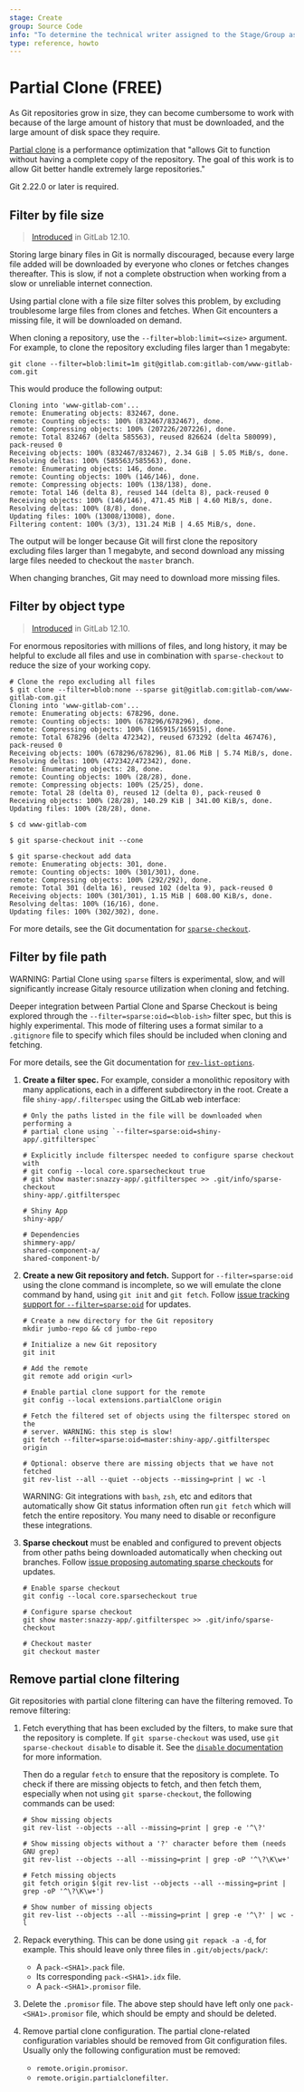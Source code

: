 ```yaml
---
stage: Create
group: Source Code
info: "To determine the technical writer assigned to the Stage/Group associated with this page, see https://about.gitlab.com/handbook/engineering/ux/technical-writing/#assignments"
type: reference, howto
---
```


# Partial Clone **(FREE)**

As Git repositories grow in size, they can become cumbersome to work with
because of the large amount of history that must be downloaded, and the large
amount of disk space they require.

[Partial clone](https://github.com/git/git/blob/master/Documentation/technical/partial-clone.txt)
is a performance optimization that "allows Git to function without having a
complete copy of the repository. The goal of this work is to allow Git better
handle extremely large repositories."

Git 2.22.0 or later is required.

## Filter by file size

> [Introduced](https://gitlab.com/gitlab-org/gitaly/-/issues/2553) in GitLab 12.10.

Storing large binary files in Git is normally discouraged, because every large
file added will be downloaded by everyone who clones or fetches changes
thereafter. This is slow, if not a complete obstruction when working from a slow
or unreliable internet connection.

Using partial clone with a file size filter solves this problem, by excluding
troublesome large files from clones and fetches. When Git encounters a missing
file, it will be downloaded on demand.

When cloning a repository, use the `--filter=blob:limit=<size>` argument. For example,
to clone the repository excluding files larger than 1 megabyte:

```shell
git clone --filter=blob:limit=1m git@gitlab.com:gitlab-com/www-gitlab-com.git
```

This would produce the following output:

```plaintext
Cloning into 'www-gitlab-com'...
remote: Enumerating objects: 832467, done.
remote: Counting objects: 100% (832467/832467), done.
remote: Compressing objects: 100% (207226/207226), done.
remote: Total 832467 (delta 585563), reused 826624 (delta 580099), pack-reused 0
Receiving objects: 100% (832467/832467), 2.34 GiB | 5.05 MiB/s, done.
Resolving deltas: 100% (585563/585563), done.
remote: Enumerating objects: 146, done.
remote: Counting objects: 100% (146/146), done.
remote: Compressing objects: 100% (138/138), done.
remote: Total 146 (delta 8), reused 144 (delta 8), pack-reused 0
Receiving objects: 100% (146/146), 471.45 MiB | 4.60 MiB/s, done.
Resolving deltas: 100% (8/8), done.
Updating files: 100% (13008/13008), done.
Filtering content: 100% (3/3), 131.24 MiB | 4.65 MiB/s, done.
```

The output will be longer because Git will first clone the repository excluding
files larger than 1 megabyte, and second download any missing large files needed
to checkout the `master` branch.

When changing branches, Git may need to download more missing files.

## Filter by object type

> [Introduced](https://gitlab.com/gitlab-org/gitaly/-/issues/2553) in GitLab 12.10.

For enormous repositories with millions of files, and long history, it may be
helpful to exclude all files and use in combination with `sparse-checkout` to
reduce the size of your working copy.

```plaintext
# Clone the repo excluding all files
$ git clone --filter=blob:none --sparse git@gitlab.com:gitlab-com/www-gitlab-com.git
Cloning into 'www-gitlab-com'...
remote: Enumerating objects: 678296, done.
remote: Counting objects: 100% (678296/678296), done.
remote: Compressing objects: 100% (165915/165915), done.
remote: Total 678296 (delta 472342), reused 673292 (delta 467476), pack-reused 0
Receiving objects: 100% (678296/678296), 81.06 MiB | 5.74 MiB/s, done.
Resolving deltas: 100% (472342/472342), done.
remote: Enumerating objects: 28, done.
remote: Counting objects: 100% (28/28), done.
remote: Compressing objects: 100% (25/25), done.
remote: Total 28 (delta 0), reused 12 (delta 0), pack-reused 0
Receiving objects: 100% (28/28), 140.29 KiB | 341.00 KiB/s, done.
Updating files: 100% (28/28), done.

$ cd www-gitlab-com

$ git sparse-checkout init --cone

$ git sparse-checkout add data
remote: Enumerating objects: 301, done.
remote: Counting objects: 100% (301/301), done.
remote: Compressing objects: 100% (292/292), done.
remote: Total 301 (delta 16), reused 102 (delta 9), pack-reused 0
Receiving objects: 100% (301/301), 1.15 MiB | 608.00 KiB/s, done.
Resolving deltas: 100% (16/16), done.
Updating files: 100% (302/302), done.
```

For more details, see the Git documentation for
[`sparse-checkout`](https://git-scm.com/docs/git-sparse-checkout).

## Filter by file path

WARNING:
Partial Clone using `sparse` filters is experimental, slow, and will
significantly increase Gitaly resource utilization when cloning and fetching.

Deeper integration between Partial Clone and Sparse Checkout is being explored
through the `--filter=sparse:oid=<blob-ish>` filter spec, but this is highly
experimental. This mode of filtering uses a format similar to a `.gitignore`
file to specify which files should be included when cloning and fetching.

For more details, see the Git documentation for
[`rev-list-options`](https://gitlab.com/gitlab-org/git/-/blob/9fadedd637b312089337d73c3ed8447e9f0aa775/Documentation/rev-list-options.txt#L735-780).

1. **Create a filter spec.** For example, consider a monolithic repository with
   many applications, each in a different subdirectory in the root. Create a file
   `shiny-app/.filterspec` using the GitLab web interface:

   ```plaintext
   # Only the paths listed in the file will be downloaded when performing a
   # partial clone using `--filter=sparse:oid=shiny-app/.gitfilterspec`

   # Explicitly include filterspec needed to configure sparse checkout with
   # git config --local core.sparsecheckout true
   # git show master:snazzy-app/.gitfilterspec >> .git/info/sparse-checkout
   shiny-app/.gitfilterspec

   # Shiny App
   shiny-app/

   # Dependencies
   shimmery-app/
   shared-component-a/
   shared-component-b/
   ```

1. **Create a new Git repository and fetch.** Support for `--filter=sparse:oid`
   using the clone command is incomplete, so we will emulate the clone command
   by hand, using `git init` and `git fetch`. Follow
   [issue tracking support for `--filter=sparse:oid`](https://gitlab.com/gitlab-org/git/-/issues/4)
   for updates.

   ```shell
   # Create a new directory for the Git repository
   mkdir jumbo-repo && cd jumbo-repo

   # Initialize a new Git repository
   git init

   # Add the remote
   git remote add origin <url>

   # Enable partial clone support for the remote
   git config --local extensions.partialClone origin

   # Fetch the filtered set of objects using the filterspec stored on the
   # server. WARNING: this step is slow!
   git fetch --filter=sparse:oid=master:shiny-app/.gitfilterspec origin

   # Optional: observe there are missing objects that we have not fetched
   git rev-list --all --quiet --objects --missing=print | wc -l
   ```

   WARNING:
   Git integrations with `bash`, `zsh`, etc and editors that automatically
   show Git status information often run `git fetch` which will fetch the
   entire repository. You many need to disable or reconfigure these
   integrations.

1. **Sparse checkout** must be enabled and configured to prevent objects from
   other paths being downloaded automatically when checking out branches. Follow
   [issue proposing automating sparse checkouts](https://gitlab.com/gitlab-org/git/-/issues/5) for updates.

   ```shell
   # Enable sparse checkout
   git config --local core.sparsecheckout true

   # Configure sparse checkout
   git show master:snazzy-app/.gitfilterspec >> .git/info/sparse-checkout

   # Checkout master
   git checkout master
   ```

## Remove partial clone filtering

Git repositories with partial clone filtering can have the filtering removed. To
remove filtering:

1. Fetch everything that has been excluded by the filters, to make sure that the
   repository is complete. If `git sparse-checkout` was used, use
   `git sparse-checkout disable` to disable it. See the
   [`disable` documentation](https://git-scm.com/docs/git-sparse-checkout#Documentation/git-sparse-checkout.txt-emdisableem)
   for more information.

   Then do a regular `fetch` to ensure that the repository is complete. To check if
   there are missing objects to fetch, and then fetch them, especially when not using
   `git sparse-checkout`, the following commands can be used:

   ```shell
   # Show missing objects
   git rev-list --objects --all --missing=print | grep -e '^\?'

   # Show missing objects without a '?' character before them (needs GNU grep)
   git rev-list --objects --all --missing=print | grep -oP '^\?\K\w+'

   # Fetch missing objects
   git fetch origin $(git rev-list --objects --all --missing=print | grep -oP '^\?\K\w+')

   # Show number of missing objects
   git rev-list --objects --all --missing=print | grep -e '^\?' | wc -l
   ```

1. Repack everything. This can be done using `git repack -a -d`, for example. This
   should leave only three files in `.git/objects/pack/`:
   - A `pack-<SHA1>.pack` file.
   - Its corresponding `pack-<SHA1>.idx` file.
   - A `pack-<SHA1>.promisor` file.

1. Delete the `.promisor` file. The above step should have left only one
   `pack-<SHA1>.promisor` file, which should be empty and should be deleted.

1. Remove partial clone configuration. The partial clone-related configuration
   variables should be removed from Git configuration files. Usually only the following
   configuration must be removed:
   - `remote.origin.promisor`.
   - `remote.origin.partialclonefilter`.
